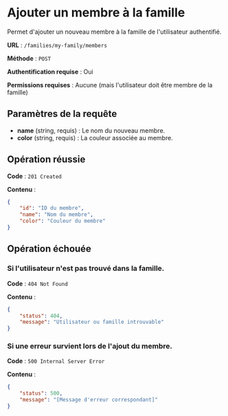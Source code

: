 # Ajouter un membre à la famille

Permet d'ajouter un nouveau membre à la famille de l'utilisateur authentifié.

**URL** : `/families/my-family/members`

**Méthode** : `POST`

**Authentification requise** : Oui

**Permissions requises** : Aucune (mais l'utilisateur doit être membre de la famille)

## Paramètres de la requête

-   **name** (string, requis) : Le nom du nouveau membre.
-   **color** (string, requis) : La couleur associée au membre.

## Opération réussie

**Code** : `201 Created`

**Contenu** :

```json
{
    "id": "ID du membre",
    "name": "Nom du membre",
    "color": "Couleur du membre"
}
```

## Opération échouée

### Si l'utilisateur n'est pas trouvé dans la famille.

**Code** : `404 Not Found`

**Contenu** :

```json
{
    "status": 404,
    "message": "Utilisateur ou famille introuvable"
}
```

### Si une erreur survient lors de l'ajout du membre.

**Code** : `500 Internal Server Error`

**Contenu** :

```json
{
    "status": 500,
    "message": "[Message d'erreur correspondant]"
}
```
